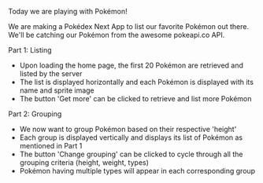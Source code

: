 Today we are playing with Pokémon!

We are making a Pokédex Next App to list our favorite Pokémon out there.
We'll be catching our Pokémon from the awesome pokeapi.co API.

Part 1: Listing

- Upon loading the home page, the first 20 Pokémon are retrieved and listed by the server
- The list is displayed horizontally and each Pokémon is displayed with its name and sprite image
- The button 'Get more' can be clicked to retrieve and list more Pokémon

Part 2: Grouping

- We now want to group Pokémon based on their respective 'height'
- Each group is displayed vertically and displays its list of Pokémon as mentioned in Part 1
- The button 'Change grouping' can be clicked to cycle through all the grouping criteria (height, weight, types)
- Pokémon having multiple types will appear in each corresponding group
